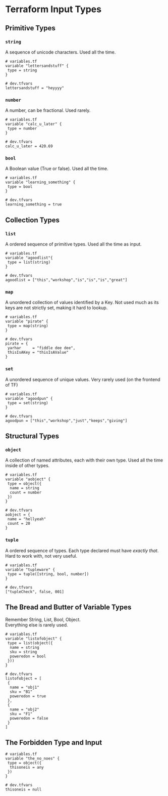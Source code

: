 
# Terraform Input Types

## Primitive Types

### `string`

A sequence of unicode characters. Used all the time.  

``` hcl [2-4]
# variables.tf
variable "lettersandstuff" {
 type = string
}
```

``` hcl[2]
# dev.tfvars
lettersandstuff = "heyyyy"
```

### `number`

A number, can be fractional. Used rarely.  

``` hcl[2-5]
# variables.tf
variable "calc_u_later" {
 type = number
}
```

``` hcl [2]
# dev.tfvars
calc_u_later = 420.69
```

### `bool`

A Boolean value (True or false). Used all the time.  

``` hcl [2-5]
# variables.tf
variable "learning_something" {
 type = bool
}
```

``` hcl [2]
# dev.tfvars
learning_something = true
```

## Collection Types

### `list`

A ordered sequence of primitive types. Used all the time as input.

``` hcl [2-5]
# variables.tf
variable "agoodlist"{
 type = list(string)
}
```

``` hcl[2]
# dev.tfvars
agoodlist = ["this","workshop","is","is","is","great"]
```

### `map`

A unordered collection of values identified by a Key. Not used much as its keys are not strictly set, making it hard to lookup.

```hcl [2-7]
# variables.tf
variable "pirate" {
 type = map(string)
}
```

``` hcl[2-5]
# dev.tfvars
pirate = {
 yarhar     = "fiddle dee dee",
 thisIsAKey = "thisIsAValue"
}
```

### `set`

A unordered sequence of unique values. Very rarely used (on the frontend of TF)

```hcl[2-5]
# variables.tf
variable "agoodpun" {
 type = set(string)
}
```

``` hcl [2]
# dev.tfvars
agoodpun = ["this","workshop","just","keeps","giving"]
```

## Structural Types

### `object`

A collection of named attributes, each with their own type. Used all the time inside of other types.

```hcl [2-7]
# variables.tf
variable "aobject" {
 type = object({
  name = string
  count = number
 })
}
```

```hcl [2-10]
# dev.tfvars
aobject = {
 name = "hellyeah"
 count = 20
}
```

### `tuple`

A ordered sequence of types. Each type declared must have *exactly that*. Hard to work with, not very useful.

``` hcl [2-5]
# variables.tf
variable "tupleware" {
 type = tuple([string, bool, number])
}
```

```hcl[2]
# dev.tfvars
["tupleCheck", false, 001]
```

## The Bread and Butter of Variable Types

Remember String, List, Bool, Object.  
Everything else is rarely used.

``` hcl[2-20]
# variables.tf
variable "listofobject" {
 type = list(object({
  name = string
  sku = string
  poweredon = bool
 }))
}
```

```hcl [2-20]
# dev.tfvars
listofobject = [
 {
  name = "obj1"
  sku = "B1"
  poweredon = true
 },
 {
  name = "obj2"
  sku = "F1"
  poweredon = false
 }
]
```

## The Forbidden Type and Input

```hcl [2-6]
# variables.tf
variable "the_no_noes" {
 type = object({
  thisoneis = any
 })
}
```

``` hcl[2]
# dev.tfvars
thisoneis = null
```
